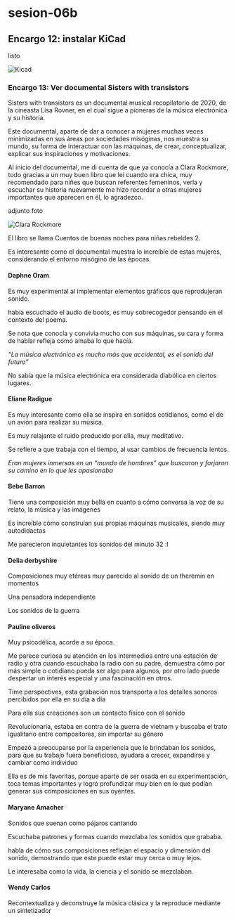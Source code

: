 # sesion-06b

## Encargo 12: instalar KiCad

listo

![Kicad](https://github.com/user-attachments/assets/4ae101db-ebd7-422d-9bf6-c71715c673e8)

### Encargo 13: Ver documental Sisters with transistors

Sisters with transistors es un documental musical recopilatorio de 2020, de la cineasta Lisa Rovner, en el cual sigue a pioneras de la música electrónica y su historia.

Este documental, aparte de dar a conocer a mujeres muchas veces minimizadas en sus áreas por sociedades misóginas, nos muestra su mundo, su forma de interactuar con las máquinas, de crear, conceptualizar, explicar sus inspiraciones y motivaciones.

Al inicio del documental, me di cuenta de que ya conocía a Clara Rockmore, todo gracias a un muy buen libro que leí cuando era chica, muy recomendado para niñes que buscan referentes femeninos, verla y escuchar su historia nuevamente me hizo recordar a otras mujeres importantes que aparecen en él, lo agradezco.

adjunto foto

![Clara Rockmore](https://github.com/user-attachments/assets/0dfd52f7-871d-441e-8807-f3f444efe1cc)

El libro se llama Cuentos de buenas noches para niñas rebeldes 2.

Es interesante como el documental muestra lo increíble de estas mujeres, considerando el entorno misógino de las épocas.

#### Daphne Oram

Es muy experimental al implementar elementos gráficos que reprodujeran sonido.

había escuchado el audio de boots, es muy sobrecogedor pensando en el contexto del poema.

Se nota que conocía y convivia mucho con sus máquinas, su cara y forma de hablar refleja como amaba lo que hacía.

*“La música electrónica es mucho más que accidental, es el sonido del futuro”*

No sabía que la música electrónica era considerada diabólica en ciertos lugares.

#### Eliane Radigue

Es muy interesante como ella se inspira en sonidos cotidianos, como el de un avión para realizar su música.

Es muy relajante el ruido producido por ella, muy meditativo.

Se refiere a que trabaja con el tiempo, al usar cambios de frecuencia lentos.

*Eran mujeres inmersas en un “mundo de hombres” que buscaron y forjaron su camino en lo que les apasionaba*

#### Bebe Barron

Tiene una composición muy bella en cuanto a cómo conversa la voz de su relato, la música y las imágenes

Es increíble cómo construían sus propias máquinas musicales, siendo muy autodidactas

Me parecieron inquietantes los sonidos del minuto 32 :l

#### Delia derbyshire

Composiciones muy etéreas muy parecido al sonido de un theremin en momentos

Una pensadora independiente

Los sonidos de la guerra

#### Pauline oliveros

Muy psicodélica, acorde a su época.

Me parece curiosa su atención en los intermedios entre una estación de radio y otra cuando escuchaba la radio con su padre, demuestra cómo por más simple o cotidiano pueda ser algo para algunos, por otro lado puede despertar un interés especial y una fascinación en otros.

Time perspectives, esta grabación nos transporta a los detalles sonoros percibidos por ella en su día a día

Para ella sus creaciones son un contacto físico con el sonido

Revolucionaria, estaba en contra de la guerra de vietnam y buscaba el trato igualitario entre compositores, sin importar su género

Empezó a preocuparse por la experiencia que le brindaban los sonidos, para que su trabajo fuera beneficioso, ayudara a crecer, expandirse y cambiar como individuo

Ella es de mis favoritas, porque aparte de ser osada en su experimentación, toca temas importantes y logró profundizar muy bien en lo que podían generar sus composiciones en sus oyentes.

#### Maryane Amacher

Sonidos que suenan como pájaros cantando

Escuchaba patrones y formas cuando mezclaba los sonidos que grababa.

habla de cómo sus composiciones reflejan el espacio y dimensión del sonido, demostrando que este puede estar muy cerca o muy lejos.

Le interesaba como la vida, la ciencia y el sonido se mezclaban.

#### Wendy Carlos

Recontextualiza y deconstruye la música clásica y la reproduce mediante un sintetizador
